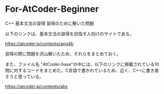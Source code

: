# For-AtCoder-Beginner
C++ 基本文法の習得 習得のために解いた問題

以下のリンクは、基本文法の習得を目指す人向けのサイトである。

https://atcoder.jp/contests/apg4b

習得の際に問題を沢山解いたため、それらをまとめておく。

また、ファイル名 "AtCoder-base"の中には、以下のリンクに掲載されている10問に対するコードをまとめた。C言語で書かれているため、近く、C++に書き直そうと思っている。

https://atcoder.jp/contests/abs
